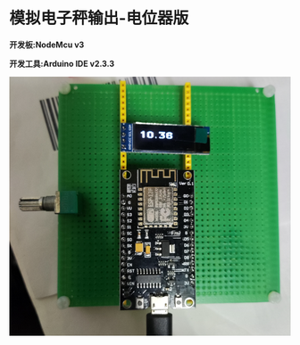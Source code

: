 # 模拟电子秤输出-电位器版

**开发板:NodeMcu v3**

**开发工具:Arduino IDE v2.3.3**

![test](https://github.com/jhcla5438/Arduino/blob/main/esp8266/analogRead/esp8266_oled/demo.png)